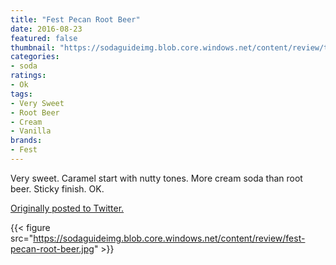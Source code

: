 ```yaml
---
title: "Fest Pecan Root Beer"
date: 2016-08-23
featured: false
thumbnail: "https://sodaguideimg.blob.core.windows.net/content/review/thumbs/fest-pecan-root-beer.jpg"
categories:
- soda
ratings:
- Ok
tags:
- Very Sweet
- Root Beer
- Cream
- Vanilla
brands:
- Fest
---
```


Very sweet. Caramel start with nutty tones. More cream soda than root beer. Sticky finish. OK.

[Originally posted to Twitter.](https://twitter.com/Cavorter/status/768166044456390656)

{{< figure src="https://sodaguideimg.blob.core.windows.net/content/review/fest-pecan-root-beer.jpg" >}}


